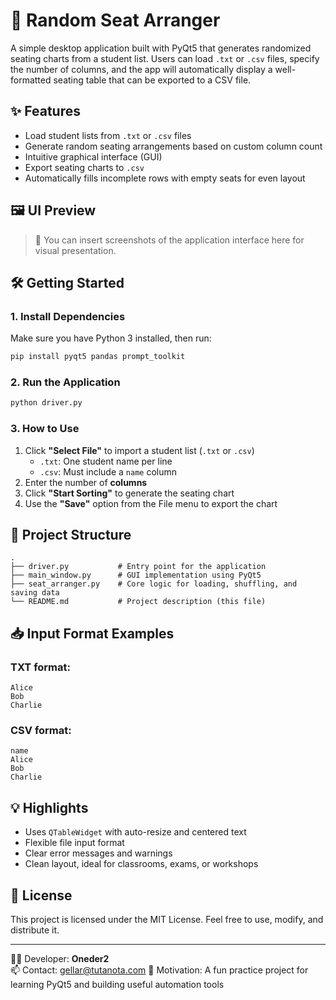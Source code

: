 # 🎲 Random Seat Arranger

A simple desktop application built with PyQt5 that generates randomized seating charts from a student list. Users can load `.txt` or `.csv` files, specify the number of columns, and the app will automatically display a well-formatted seating table that can be exported to a CSV file.

## ✨ Features

- Load student lists from `.txt` or `.csv` files
- Generate random seating arrangements based on custom column count
- Intuitive graphical interface (GUI)
- Export seating charts to `.csv`
- Automatically fills incomplete rows with empty seats for even layout

## 🖼️ UI Preview

> 📸 You can insert screenshots of the application interface here for visual presentation.

## 🛠️ Getting Started

### 1. Install Dependencies

Make sure you have Python 3 installed, then run:

```bash
pip install pyqt5 pandas prompt_toolkit
```

### 2. Run the Application

```bash
python driver.py
```

### 3. How to Use

1. Click **"Select File"** to import a student list (`.txt` or `.csv`)
   - `.txt`: One student name per line
   - `.csv`: Must include a `name` column
2. Enter the number of **columns**
3. Click **"Start Sorting"** to generate the seating chart
4. Use the **"Save"** option from the File menu to export the chart

## 📂 Project Structure

```
.
├── driver.py           # Entry point for the application
├── main_window.py      # GUI implementation using PyQt5
├── seat_arranger.py    # Core logic for loading, shuffling, and saving data
└── README.md           # Project description (this file)
```

## 📥 Input Format Examples

### TXT format:

```
Alice
Bob
Charlie
```

### CSV format:

```csv
name
Alice
Bob
Charlie
```

## 💡 Highlights

- Uses `QTableWidget` with auto-resize and centered text
- Flexible file input format
- Clear error messages and warnings
- Clean layout, ideal for classrooms, exams, or workshops

## 📄 License

This project is licensed under the MIT License. Feel free to use, modify, and distribute it.

---

👨‍💻 Developer: **Oneder2**  
📫 Contact: gellar@tutanota.com
🌱 Motivation: A fun practice project for learning PyQt5 and building useful automation tools
